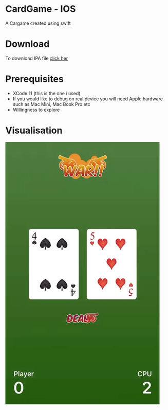 # CardGame - IOS
A Cargame created using swift

# Download 
To download IPA file [click her](https://github.com/mashaole/CardGame/blob/master/download/Helloworld1.ipa)

# Prerequisites
 * XCode 11 (this is the one i used)
 * If you would like to debug on real device you will need Apple hardware such as Mac Mini, Mac Book Pro etc
 * Willingness to explore 

# Visualisation
![alt-text](https://github.com/mashaole/CardGame/blob/master/cardgame.gif)
